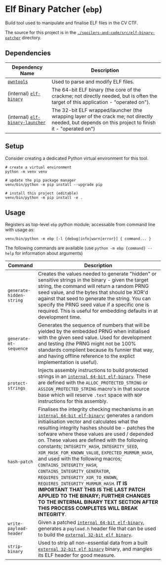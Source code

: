 # Elf Binary Patcher (`ebp`)

Build tool used to manipulate and finalise ELF files in the CV CTF.

The source for this project is in the [`./spoilers-and-code/src/elf-binary-patcher`](./) directory.

## Dependencies

| Dependency Name | Description |
| -- | -- | 
| [`pwntools`](https://docs.pwntools.com/en/stable/) | Used to parse and modify ELF files. |
| (internal) [`elf-binary`](../elf-binary/README.md) | The 64-bit ELF binary (the core of the crackme; not directly needed, but is often the target of this application - "operated on"). |
| (internal) [`elf-binary-launcher`](../elf-binary-launcher/README.md) | The 32-bit ELF wrapped/launcher (the wrapping layer of the crack me; not directly needed, but depends on this project to finish it - "operated on")

## Setup

Consider creating a dedicated Python virtual environment for this tool.

```shell
# create a virtual environment
python -m venv venv

# update the pip package manager
venv/bin/python -m pip install --upgrade pip

# install this project (editable)
venv/bin/python -m pip install -e .
```

## Usage

Registers as top-level `ebp` python module; accessable from command line with usage as:

```shell
venv/bin/python -m ebp [-l {debug|info|warn|error}] { command... }
```
The following commands are available (use `python -m ebp {command} --help` for information about arguments)

| Command | Description |
| ---- | ---- |
| `generate-hidden-string` | Creates the values needed to generate "hidden" or sensitive strings in the binary - given the target string, the command will return a random PRNG seed value, and the bytes that should be XOR'd against that seed to generate the string. You can specify the PRNG seed value if a specific one is required. This is useful for embedding defaults in at development time. |
| `generate-mt-sequence` | Generates the sequence of numbers that will be yielded by the embedded PRNG when initialised with the given seed value. Used for development and testing (the PRNG might not be 100% standards complient because its funnier that way, and having offline reference to the explict implementation is useful). |
| `protect-strings` | Injects assembly instructions to build protected strings in an [`internal 64-bit elf-binary`](../elf-binary/README.md). These are defined with the `ALLOC_PROTECTED_STRING` or `ASSIGN_PROTECTED_STRING` macro's in that source base which will reserve `.text` space with `NOP` instructions for this assembly. | 
| `hash-patch` | Finalises the integrity checking mechanisms in an [`internal 64-bit elf-binary`](../elf-binary/README.md); generates a random initialisation vector and calculates what the resulting integrity hashes should be - patches the sofware where these values are used / depended on. These values are defined with the following constants; `INTEGRITY_HASH`, `INTEGRITY_SEED`, `XOR_MASK_FOR_KNOWN_VALUE`, `EXPECTED_MURMUR_HASH`, and used with the following macros; `CONTAINS_INTEGRITY_HASH`, `CONTAINS_INTEGRITY_GENERATOR`, `REQUIRES_INTEGRITY_XOR_TO_KNOWN`, `REQUIRES_INTEGRITY_MURMUR_HASH`. **IT IS IMPORTANT THAT THIS IS THE LAST PATCH APPLIED TO THE BINARY; FURTHER CHANGES TO THE INTERNAL BINARY TEXT SECTION AFTER THIS PROCESS COMPLETES WILL BREAK INTEGRITY**.|
| `write-payload-header` | Given a patched [`internal 64-bit elf-binary`](../elf-binary/README.md), generates a `payload.h` header file that can be used to build the [`external 32-bit elf binary`](../elf-binary-launcher/README.md).
| `strip-binary` | Used to strip all non-essential data from a built [`external 32-bit elf binary`](../elf-binary-launcher/README.md) binary, and mangles its ELF header for good measure.|